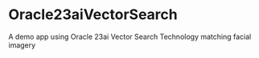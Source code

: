 # Oracle23aiVectorSearch
A demo app using Oracle 23ai Vector Search Technology matching facial imagery 
